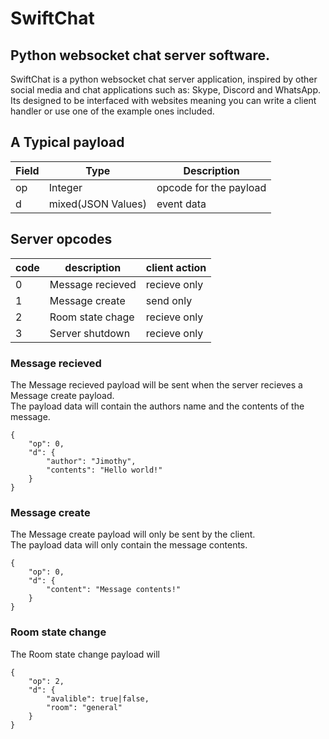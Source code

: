 # SwiftChat
## Python websocket chat server software.

SwiftChat is a python websocket chat server application, 
inspired by other
<br>social media and chat applications such as: Skype, Discord and WhatsApp.
<br>Its designed to be interfaced with websites meaning you can write a client 
<br>handler or use one of the example ones included.

## A Typical payload
Field | Type | Description
------|------|------------
op | Integer | opcode for the payload
d | mixed(JSON Values) | event data 

## Server opcodes
code | description | client action
-----|-------------|--------------
0 | Message recieved | recieve only
1 | Message create   | send only
2 | Room state chage | recieve only
3 | Server shutdown  | recieve only

### Message recieved
The Message recieved payload will be sent when the server recieves a Message create payload.<br>The payload data will contain the authors name and the contents of the message.
```
{
	"op": 0,
	"d": {
		"author": "Jimothy",
		"contents": "Hello world!"
	}
}
```

### Message create
The Message create payload will only be sent by the client.
<br>The payload data will only contain the message contents. 
```
{
	"op": 0,
	"d": {
		"content": "Message contents!"
	}
}
```

### Room state change
The Room state change payload will 
```
{
	"op": 2,
	"d": {
		"avalible": true|false,
		"room": "general"
	}
}
```
